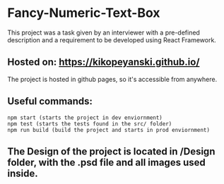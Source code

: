 # Fancy-Numeric-Text-Box
This project was a task given by an interviewer with a pre-defined description and a requirement to be developed using React Framework.

## Hosted on: https://kikopeyanski.github.io/
The project is hosted in github pages, so it's accessible from anywhere.

## Useful commands:
    npm start (starts the project in dev enviornment)
    npm test (starts the tests found in the src/ folder)    
    npm run build (build the project and starts in prod enviornment)
    
## The Design of the project is located in /Design folder, with the .psd file and all images used inside.
    
    
    
